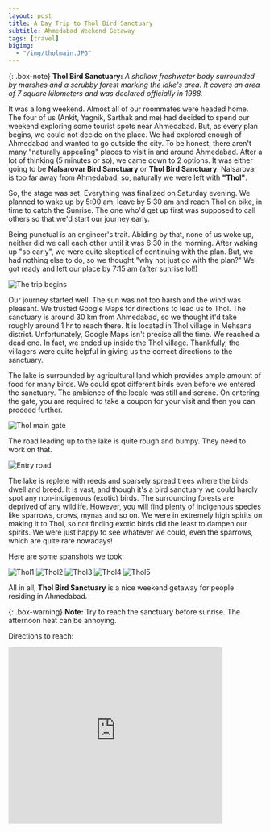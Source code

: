 ```yaml
---
layout: post
title: A Day Trip to Thol Bird Sanctuary
subtitle: Ahmedabad Weekend Getaway 
tags: [travel]
bigimg: 
  - "/img/tholmain.JPG"
---
```


{: .box-note}
**Thol Bird Sanctuary:** *A shallow freshwater body surrounded by marshes and a scrubby forest marking the lake's area. It covers an area of 7 square kilometers and was declared officially in 1988.*

It was a long weekend. Almost all of our roommates were headed home. The four of us (Ankit, Yagnik, Sarthak and me) had decided to spend our weekend exploring some tourist spots near Ahmedabad. But, as every plan begins, we could not decide on the place. We had explored enough of Ahmedabad and wanted to go outside the city. To be honest, there aren't many "naturally appealing" places to visit in and around Ahmedabad. After a lot of thinking (5 minutes or so), we came down to 2 options. It was either going to be **Nalsarovar Bird Sanctuary** or **Thol Bird Sanctuary**. Nalsarovar is too far away from Ahmedabad, so, naturally we were left with **"Thol"**. 

So, the stage was set. Everything was finalized on Saturday evening. We planned to wake up by 5:00 am, leave by 5:30 am and reach Thol on bike, in time to catch the Sunrise. The one who'd get up first was supposed to call others so that we'd start our journey early.

Being punctual is an engineer's trait. Abiding by that, none of us woke up, neither did we call each other until it was 6:30 in the morning. After waking up "so early", we were quite skeptical of continuing with the plan. But, we had nothing else to do, so we thought "why not just go with the plan?" We got ready and left our place by 7:15 am (after sunrise lol!)

<img src="/img/thol2.jpg" alt="The trip begins">

Our journey started well. The sun was not too harsh and the wind was pleasant. We trusted Google Maps for directions to lead us to Thol. The sanctuary is around 30 km from Ahmedabad, so we thought it'd take roughly around 1 hr to reach there. It is located in Thol village in Mehsana district. Unfortunately, Google Maps isn't precise all the time. We reached a dead end. In fact, we ended up inside the Thol village. Thankfully, the villagers were quite helpful in giving us the correct directions to the sanctuary.

The lake is surrounded by agricultural land which provides ample amount of food for many birds. We could spot different birds even before we entered the sanctuary. The ambience of the locale was still and serene. On entering the gate, you are required to take a coupon for your visit and then you can proceed further.

<img src="/img/thol3.JPG" alt="Thol main gate">

The road leading up to the lake is quite rough and bumpy. They need to work on that.

<img src="/img/thol4.JPG" alt="Entry road">

The lake is replete with reeds and sparsely spread trees where the birds dwell and breed. It is vast, and though it's a bird sanctuary we could hardly spot any non-indigenous (exotic) birds. The surrounding forests are deprived of any wildlife. However, you will find plenty of indigenous species like sparrows, crows, mynas and so on. We were in extremely high spirits on making it to Thol, so not finding exotic birds did the least to dampen our spirits. We were just happy to see whatever we could, even the sparrows, which are quite rare nowadays!

Here are some spanshots we took:

<img src="/img/thol7.jpg" alt="Thol1">

<img src="/img/thol6.jpg" alt="Thol2">

<img src="/img/thol8.jpg" alt="Thol3">

<img src="/img/thol9.jpg" alt="Thol4">

<img src="/img/thol10.jpg" alt="Thol5">

All in all, **Thol Bird Sanctuary** is a nice weekend getaway for people residing in Ahmedabad.

{: .box-warning}
**Note:** Try to reach the sanctuary before sunrise. The afternoon heat can be annoying. 

Directions to reach:

<iframe frameborder="0" height="350" marginheight="0" marginwidth="0" scrolling="no" src="https://www.google.com/maps?f=q&amp;source=s_q&amp;hl=en&amp;geocode=&amp;q=thol+lake&amp;aq=&amp;sll=37.0625,-95.677068&amp;sspn=44.52365,79.013672&amp;ie=UTF8&amp;hq=&amp;hnear=Thol&amp;t=m&amp;z=14&amp;iwloc=A&amp;ll=23.137287,72.406581&amp;output=embed" width="425"></iframe>
